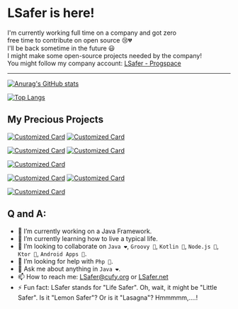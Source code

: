 # LSafer is here!

I'm currently working full time on a company and got zero 
<br>
free time to contribute on open source 😢💔
<br>
I'll be back sometime in the future 😃
<br>
I might make some open-source projects needed by the company!
<br>
You might follow my company account: [LSafer - Progspace](https://github.com/lsafer-agile)

---

[![Anurag's GitHub stats](https://github-readme-stats.vercel.app/api?username=LSafer&show_icons=true&title_color=fff&icon_color=79ff97&text_color=9f9f9f&bg_color=151515)](https://github.com/LSafer)

[![Top Langs](https://github-readme-stats.vercel.app/api/top-langs/?username=LSafer&langs_count=10&layout=compact&title_color=fff&icon_color=79ff97&text_color=9f9f9f&bg_color=151515)](https://github.com/LSafer)

## My Precious Projects

[![Customized Card](https://github-readme-stats.vercel.app/api/pin?username=jamplate&repo=processor&show_owner=1&title_color=fff&icon_color=f9f9f9&text_color=9f9f9f&bg_color=151515)](https://github.com/jamplate/processor)
[![Customized Card](https://github-readme-stats.vercel.app/api/pin?username=jamplate&repo=gradle&show_owner=1&title_color=fff&icon_color=f9f9f9&text_color=9f9f9f&bg_color=151515)](https://github.com/jamplate/gradle)

[![Customized Card](https://github-readme-stats.vercel.app/api/pin?username=cufyorg&repo=framework&show_owner=1&title_color=fff&icon_color=f9f9f9&text_color=9f9f9f&bg_color=151515)](https://github.com/cufyorg/framework)
[![Customized Card](https://github-readme-stats.vercel.app/api/pin?username=cufyx&repo=support&show_owner=1&title_color=fff&icon_color=f9f9f9&text_color=9f9f9f&bg_color=151515)](https://github.com/cufyx/support)

[![Customized Card](https://github-readme-stats.vercel.app/api/pin?username=cufyorg&repo=nodes&show_owner=1&title_color=fff&icon_color=f9f9f9&text_color=9f9f9f&bg_color=151515)](https://github.com/cufyorg/nodes)

[![Customized Card](https://github-readme-stats.vercel.app/api/pin?username=cufyorg&repo=http&show_owner=1&title_color=fff&icon_color=f9f9f9&text_color=9f9f9f&bg_color=151515)](https://github.com/cufyorg/http)
[![Customized Card](https://github-readme-stats.vercel.app/api/pin?username=cufyx&repo=http&show_owner=1&title_color=fff&icon_color=f9f9f9&text_color=9f9f9f&bg_color=151515)](https://github.com/cufyx/http)

[![Customized Card](https://github-readme-stats.vercel.app/api/pin?username=LSafer&repo=edgeseek&show_owner=1&title_color=fff&icon_color=f9f9f9&text_color=9f9f9f&bg_color=151515)](https://github.com/LSafer/edgeseek)


## Q and A:
- 🔭 I’m currently working on a Java Framework.
- 🌱 I’m currently learning how to live a typical life.
- 👯 I’m looking to collaborate on `Java ❤️`, `Groovy 💖`, `Kotlin 🥰`, `Node.js 🥀`, `Ktor 🧐`, `Android Apps 👀`.
- 🤔 I’m looking for help with `Php 🤮`.
- 💬 Ask me about anything in `Java ❤️`.
- 📫 How to reach me: LSafer@cufy.org or [LSafer.net](https://lsafer.net)
- ⚡ Fun fact: LSafer stands for "Life Safer". Oh, wait, it might be "Little Safer". Is it "Lemon Safer"? Or is it "Lasagna"? Hmmmmm,....!

